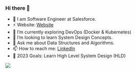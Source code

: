 ### Hi there 👋

- 🔭 I am Software Engineer at Salesforce.
- ⚡ Website: [Website](https://architaggarwal023.wixsite.com/thecodingsaga/)
- 🌱 I’m currently exploring DevOps (Docker & Kubernetes)
- 👯 I’m looking to learn System Design Concepts.
- 💬 Ask me about Data Structures and Algorithms.
- 📫 How to reach me: [LinkedIn](https://www.linkedin.com/in/archit-aggarwal-6a7716189/)
- 🥅 2023 Goals: Learn High Level System Design (HLD)

<img src="https://github-readme-stats.vercel.app/api?username=archit-aggarwal&&show_icons=true&title_color=ffffff&icon_color=bb2acf&text_color=daf7dc&bg_color=151515">
